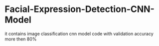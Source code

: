 # Facial-Expression-Detection-CNN-Model
it contains image classification cnn model code with validation accuracy more then 80%
